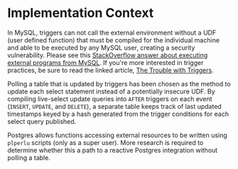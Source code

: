 # Implementation Context

In MySQL, triggers can not call the external environment without a UDF (user defined function) that must be compiled for the individual machine and able to be executed by any MySQL user, creating a security vulnerability. Please see this [StackOverflow answer about executing external programs from MySQL](http://stackoverflow.com/a/20439489). If you're more interested in trigger practices, be sure to read the linked article, [The Trouble with Triggers](http://www.oracle.com/technetwork/issue-archive/2008/08-sep/o58asktom-101055.html).

Polling a table that is updated by triggers has been chosen as the method to update each select statement instead of a potentially insecure UDF. By compiling live-select update queries into `AFTER` triggers on each event (`INSERT`, `UPDATE`, and `DELETE`), a separate table keeps track of last updated timestamps keyed by a hash generated from the trigger conditions for each select query published.

Postgres allows functions accessing external resources to be written using `plperlu` scripts (only as a super user). More research is required to determine whether this a path to a reactive Postgres integration without polling a table.

